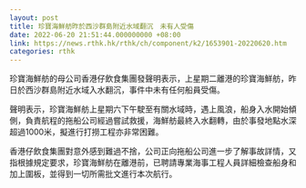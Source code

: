 ```yaml
---
layout: post
title: 珍寶海鮮舫昨於西沙群島附近水域翻沉　未有人受傷
date: 2022-06-20 21:51:44.000000000 +08:00
link: https://news.rthk.hk/rthk/ch/component/k2/1653901-20220620.htm
categories: rthk
---
```


珍寶海鮮舫的母公司香港仔飲食集團發聲明表示，上星期二離港的珍寶海鮮舫，昨日於西沙群島附近水域入水翻沉，事件中未有任何船員受傷。

聲明表示，珍寶海鮮舫上星期六下午駛至有關水域時，遇上風浪，船身入水開始傾側，負責航程的拖船公司經過嘗試救援，海鮮舫最終入水翻轉，由於事發地點水深超過1000米，擬進行打撈工程亦非常困難。

香港仔飲食集團對意外感到難過不捨，公司正向拖船公司進一步了解事故詳情，又指根據規定要求，珍寶海鮮舫在離港前，已聘請專業海事工程人員詳細檢查船身和加上圍板，並得到一切所需批文進行本次航行。

